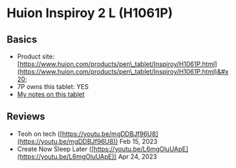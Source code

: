 # Huion Inspiroy 2 L (H1061P)



## Basics

* Product site: [https://www.huion.com/products/pen\_tablet/Inspiroy/H1061P.html](https://www.huion.com/products/pen\_tablet/Inspiroy/H1061P.html)&#x20;
* 7P owns this tablet: YES
* [My notes on this tablet](../../../7p-notes/7p-notes-huion/7p-notes-huion-inspiroy-2-l-h1061p.md)  &#x20;

## Reviews

* Teoh on tech ([https://youtu.be/mgDDBJf96U8](https://youtu.be/mgDDBJf96U8)) Feb 15, 2023
* Create Now Sleep Later ([https://youtu.be/L6mgOluUApE](https://youtu.be/L6mgOluUApE)) Apr 24, 2023
